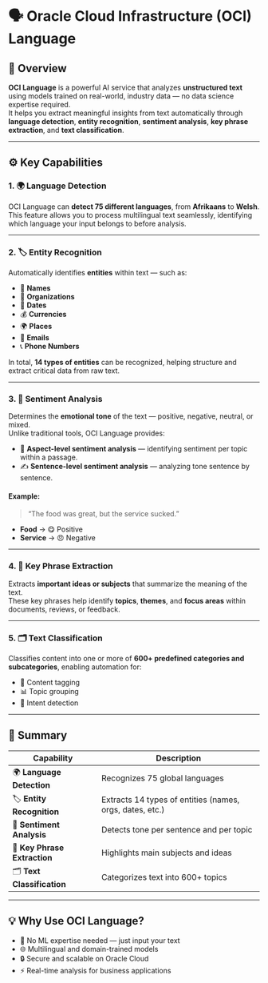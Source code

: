 # 🗣️ Oracle Cloud Infrastructure (OCI) Language

## 🧠 Overview

**OCI Language** is a powerful AI service that analyzes **unstructured text** using models trained on real-world, industry data — no data science expertise required.  
It helps you extract meaningful insights from text automatically through **language detection**, **entity recognition**, **sentiment analysis**, **key phrase extraction**, and **text classification**.

---

## ⚙️ Key Capabilities

### 1. 🌍 Language Detection
OCI Language can **detect 75 different languages**, from **Afrikaans** to **Welsh**.  
This feature allows you to process multilingual text seamlessly, identifying which language your input belongs to before analysis.

---

### 2. 🏷️ Entity Recognition
Automatically identifies **entities** within text — such as:
- 👤 **Names**
- 🏢 **Organizations**
- 📅 **Dates**
- 💰 **Currencies**
- 🌍 **Places**
- 📧 **Emails**
- 📞 **Phone Numbers**

In total, **14 types of entities** can be recognized, helping structure and extract critical data from raw text.

---

### 3. 💬 Sentiment Analysis
Determines the **emotional tone** of the text — positive, negative, neutral, or mixed.  
Unlike traditional tools, OCI Language provides:
- 🎯 **Aspect-level sentiment analysis** — identifying sentiment per topic within a passage.  
- ✍️ **Sentence-level sentiment analysis** — analyzing tone sentence by sentence.

#### Example:
> “The food was great, but the service sucked.”

- **Food** → 😋 Positive  
- **Service** → 😠 Negative  

---

### 4. 🧩 Key Phrase Extraction
Extracts **important ideas or subjects** that summarize the meaning of the text.  
These key phrases help identify **topics**, **themes**, and **focus areas** within documents, reviews, or feedback.

---

### 5. 🗂️ Text Classification
Classifies content into one or more of **600+ predefined categories and subcategories**, enabling automation for:
- 📰 Content tagging  
- 📊 Topic grouping  
- 🎯 Intent detection  

---

## 🚀 Summary

| Capability | Description |
|-------------|-------------|
| 🌍 **Language Detection** | Recognizes 75 global languages |
| 🏷️ **Entity Recognition** | Extracts 14 types of entities (names, orgs, dates, etc.) |
| 💬 **Sentiment Analysis** | Detects tone per sentence and per topic |
| 🧩 **Key Phrase Extraction** | Highlights main subjects and ideas |
| 🗂️ **Text Classification** | Categorizes text into 600+ topics |

---

## 💡 Why Use OCI Language?

- 🧠 No ML expertise needed — just input your text  
- 🌐 Multilingual and domain-trained models  
- 🔒 Secure and scalable on Oracle Cloud  
- ⚡ Real-time analysis for business applications  
